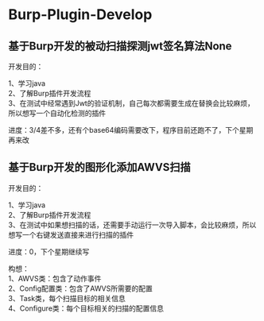# Burp-Plugin-Develop


## 基于Burp开发的被动扫描探测jwt签名算法None  
  
开发目的：  
  
1、学习java  
2、了解Burp插件开发流程  
3、在测试中经常遇到Jwt的验证机制，自己每次都需要生成在替换会比较麻烦，所以想写一个自动化检测的插件 
  
进度：3/4差不多，还有个base64编码需要改下，程序目前还跑不了，下个星期再来改
  
## 基于Burp开发的图形化添加AWVS扫描  
  
开发目的：  
  
1、学习java  
2、了解Burp插件开发流程  
3、在测试中如果想扫描的话，还需要手动运行一次导入脚本，会比较麻烦，所以想写一个右键发送直接来进行扫描的插件  
  
进度：0，下个星期继续写  
  
构想：  
1、AWVS类：包含了动作事件  
2、Config配置类：包含了AWVS所需要的配置  
3、Task类，每个扫描目标的相关信息  
4、Configure类：每个目标相关的扫描的配置信息
